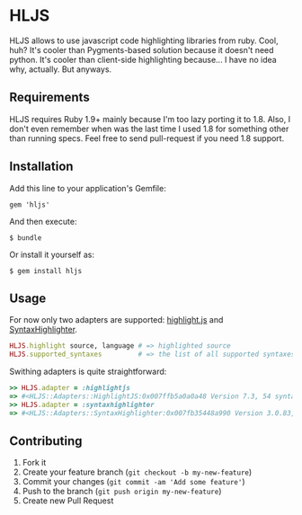 # HLJS

HLJS allows to use javascript code highlighting libraries from ruby. Cool, huh?
It's cooler than Pygments-based solution because it doesn't need python. It's cooler
than client-side highlighting because... I have no idea why, actually.
But anyways.

## Requirements

HLJS requires Ruby 1.9+ mainly because I'm too lazy porting it to 1.8. Also, I don't even remember
when was the last time I used 1.8 for something other than running specs. Feel free to send
pull-request if you need 1.8 support.

## Installation

Add this line to your application's Gemfile:

    gem 'hljs'

And then execute:

    $ bundle

Or install it yourself as:

    $ gem install hljs

## Usage

For now only two adapters are supported: [highlight.js](https://github.com/isagalaev/highlight.js)
and [SyntaxHighlighter](https://github.com/alexgorbatchev/SyntaxHighlighter).

```ruby
HLJS.highlight source, language # => highlighted source
HLJS.supported_syntaxes         # => the list of all supported syntaxes
```

Swithing adapters is quite straightforward:

```ruby
>> HLJS.adapter = :highlightjs
=> #<HLJS::Adapters::HighlightJS:0x007ffb5a0a0a48 Version 7.3, 54 syntaxes supported>
>> HLJS.adapter = :syntaxhighlighter
=> #<HLJS::Adapters::SyntaxHighlighter:0x007fb35448a990 Version 3.0.83, 25 syntaxes supported>
```

## Contributing

1. Fork it
2. Create your feature branch (`git checkout -b my-new-feature`)
3. Commit your changes (`git commit -am 'Add some feature'`)
4. Push to the branch (`git push origin my-new-feature`)
5. Create new Pull Request
